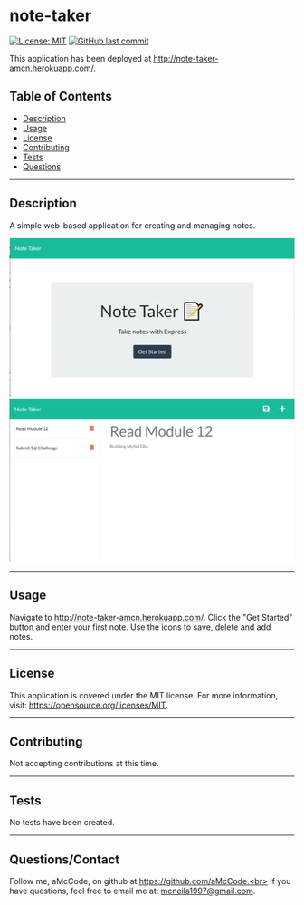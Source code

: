 
# note-taker

[![License: MIT](https://img.shields.io/badge/License-MIT-yellow.svg)](https://opensource.org/licenses/MIT) [![GitHub last commit](https://img.shields.io/github/last-commit/aMcCode/readme-generator?style=flat)]()

This application has been deployed at http://note-taker-amcn.herokuapp.com/.

## Table of Contents
* [Description](#Description)
* [Usage](#Usage)
* [License](#License)
* [Contributing](#Contributing)
* [Tests](#Tests)
* [Questions](#Questions)
***

## Description
A simple web-based application for creating and managing notes.

![Alt text](./public/assets/images/Landing.gif?raw=true "Landing Page")
![Alt text](./public/assets/images/Notes.gif?raw=true "Notes Page")

***

## Usage
Navigate to http://note-taker-amcn.herokuapp.com/. Click the "Get Started" button and enter your first note. Use the icons to save, delete and add notes.
***

## License
This application is covered under the MIT license. For more information, visit:
  https://opensource.org/licenses/MIT.
***

## Contributing
Not accepting contributions at this time.
***

## Tests
No tests have been created.
***

## Questions/Contact

Follow me, aMcCode, on github at https://github.com/aMcCode.<br>
If you have questions, feel free to email me at: mcneila1997@gmail.com.

